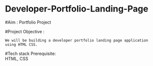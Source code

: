 # Developer-Portfolio-Landing-Page


#Aim :
    Portfolio Project

#Project Objective :

    We will be building a developer portfolio landing page application using HTML CSS.

#Tech stack Prerequisite:  
    HTML, CSS
